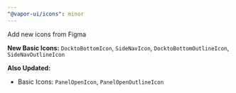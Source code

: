 ```yaml
---
"@vapor-ui/icons": minor
---
```


Add new icons from Figma

**New Basic Icons:** `DocktoBottomIcon`, `SideNavIcon`, `DocktoBottomOutlineIcon`, `SideNavOutlineIcon`

**Also Updated:**
- Basic Icons: `PanelOpenIcon`, `PanelOpenOutlineIcon`

